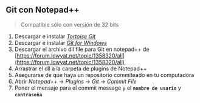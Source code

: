 ## Git con Notepad++
> Compatible sólo con versión de 32 bits

1. Descargar e instalar *[Tortoise Git](https://tortoisegit.org/download/)*
2. Descargar e instalar *[Git for Windows](http://gitforwindows.org/)*
3. Descargar el archivo dll file para Git en notepad++ de [https://forum.lowyat.net/topic/1358320/all](https://forum.lowyat.net/topic/1358320/all)
4. Arrastrar el dll a la carpeta de plugins de Notepad++
5. Asegurarse de que haya un repositorio commiteado en tu computadora
6. Abrir *Notepad++* -> *Plugins* -> *Git* -> *Commit File*
7. Poner el mensaje para el commit message y el **`nombre de usario`** y **`contraseña`**